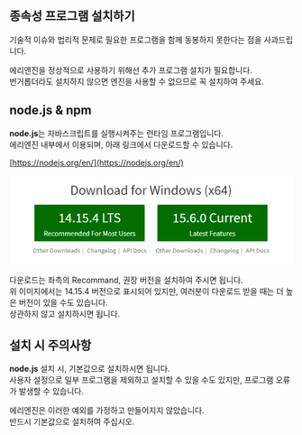 ## 종속성 프로그램 설치하기

기술적 이슈와 법리적 문제로 필요한 프로그램을 함께 동봉하지 못한다는 점을 사과드립니다.

에리엔진을 정상적으로 사용하기 위해선 추가 프로그램 설치가 필요합니다.  
번거롭더라도 설치하지 않으면 엔진을 사용할 수 없으므로 꼭 설치하여 주세요.

## node.js & npm

**node.js**는 자바스크립트를 실행시켜주는 런타임 프로그램입니다.  
에리엔진 내부에서 이용되며, 아래 링크에서 다운로드할 수 있습니다.

[https://nodejs.org/en/](https://nodejs.org/en/)

![node.js 설치](../assets/img/wiki/a6b856fc-d91f-4fdc-8b94-13960fd59d7c.png)

다운로드는 좌측의 Recommand, 권장 버전을 설치하여 주시면 됩니다.  
위 이미지에서는 14.15.4 버전으로 표시되어 있지만, 여러분이 다운로드 받을 때는 더 높은 버전이 있을 수도 있습니다.  
상관하지 않고 설치하시면 됩니다.


## 설치 시 주의사항

**node.js** 설치 시, 기본값으로 설치하시면 됩니다.  
사용자 설정으로 일부 프로그램을 제외하고 설치할 수 있을 수도 있지만, 프로그램 오류가 발생할 수 있습니다.

에리엔진은 이러한 예외를 가정하고 만들어지지 않았습니다.  
반드시 기본값으로 설치하여 주십시오.